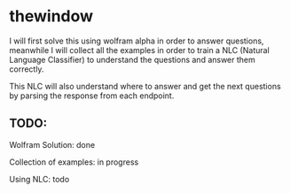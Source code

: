 # thewindow

I will first solve this using wolfram alpha in order to answer questions, meanwhile I will collect all the examples in order to train a NLC (Natural Language Classifier) to understand the questions and answer them correctly.

This NLC will also understand where to answer and get the next questions by parsing the response from each endpoint.


## TODO:

Wolfram Solution: done

Collection of examples: in progress

Using NLC: todo